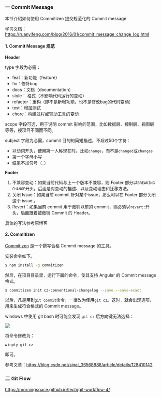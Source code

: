 

### 一 Commit Message

本节介绍如何使用 Commitizen 提交规范化的 Commit message 

学习文档：https://ruanyifeng.com/blog/2016/01/commit_message_change_log.html

#### 1. Commit Message 规范

**Header** 

 type 字段为必需：

- feat：新功能（feature）
- fix：修补bug
- docs：文档（documentation）
- style： 格式（不影响代码运行的变动）
- refactor：重构（即不是新增功能，也不是修改bug的代码变动）
- test：增加测试
- chore：构建过程或辅助工具的变动

scope 字段可选，用于说明 commit 影响的范围，比如数据层、控制层、视图层等等，视项目不同而不同。

subject 字段为必需，commit 目的的简短描述，不超过50个字符：

- 以动词开头，使用第一人称现在时，比如`change`，而不是`changed`或`changes`
- 第一个字母小写
- 结尾不加句号（`.`）



**Footer**

1. 不兼容变动：如果当前代码与上一个版本不兼容，则 Footer 部分以`BREAKING CHANGE`开头，后面是对变动的描述、以及变动理由和迁移方法。
2. 关闭 Issue：如果当前 commit 针对某个issue，那么可以在 Footer 部分关闭这个 issue 。
3. Revert：如果当前 commit 用于撤销以前的 commit，则必须以`revert:`开头，后面跟着被撤销 Commit 的 Header。



具体的写法参考原博客



#### 2. Commitizen

[Commitizen](https://github.com/commitizen/cz-cli) 是一个撰写合格 Commit message 的工具。

安装命令如下。

```bash
$ npm install -g commitizen
```

然后，在项目目录里，运行下面的命令，使其支持 Angular 的 Commit message 格式。

```bash
$ commitizen init cz-conventional-changelog --save --save-exact
```

以后，凡是用到`git commit`命令，一律改为使用`git cz`。这时，就会出现选项，用来生成符合格式的 Commit message。



windows 中使用 git bash 时可能会发现 `git cz` 后方向键无法选择：

![](https://img-blog.csdnimg.cn/be0ab8d463c34c31930e16c8dec28334.png)



将命令修改为：

```shell
winpty git cz
```

即可。

参考文章：https://blog.csdn.net/sinat_36568888/article/details/128410142



### 二 Git Flow

https://morningspace.github.io/tech/git-workflow-4/







